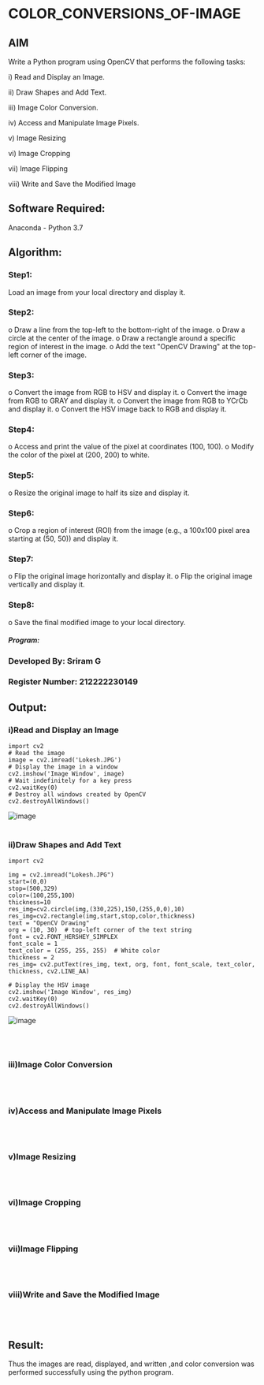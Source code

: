 # COLOR_CONVERSIONS_OF-IMAGE
## AIM
Write a Python program using OpenCV that performs the following tasks:

i) Read and Display an Image.

ii) 	Draw Shapes and Add Text.

iii) Image Color Conversion.

iv) Access and Manipulate Image Pixels.

v) Image Resizing

vi) Image Cropping

vii) Image Flipping

viii)	Write and Save the Modified Image


## Software Required:
Anaconda - Python 3.7
## Algorithm:
### Step1:
Load an image from your local directory and display it.
### Step2:
o	Draw a line from the top-left to the bottom-right of the image.
o	Draw a circle at the center of the image.
o	Draw a rectangle around a specific region of interest in the image.
o	Add the text "OpenCV Drawing" at the top-left corner of the image.

### Step3:
o	Convert the image from RGB to HSV and display it.
o	Convert the image from RGB to GRAY and display it.
o	Convert the image from RGB to YCrCb and display it.
o	Convert the HSV image back to RGB and display it.

### Step4:
o	Access and print the value of the pixel at coordinates (100, 100).
o	Modify the color of the pixel at (200, 200) to white.

### Step5:
o	Resize the original image to half its size and display it.
### Step6:
o	Crop a region of interest (ROI) from the image (e.g., a 100x100 pixel area starting at (50, 50)) and display it.
### Step7:
o	Flip the original image horizontally and display it.
o	Flip the original image vertically and display it.

### Step8:
o	Save the final modified image to your local directory.


##### Program:
### Developed By: Sriram G
### Register Number: 212222230149


## Output:

### i)Read and Display an Image

```
import cv2
# Read the image
image = cv2.imread('Lokesh.JPG')
# Display the image in a window
cv2.imshow('Image Window', image)
# Wait indefinitely for a key press
cv2.waitKey(0)
# Destroy all windows created by OpenCV
cv2.destroyAllWindows()
```
![image](https://github.com/user-attachments/assets/f21cc1d1-82f1-48c5-a35b-e4adbe02580d)
<br>
<br>

### ii)Draw Shapes and Add Text

```
import cv2

img = cv2.imread("Lokesh.JPG")
start=(0,0)
stop=(500,329)
color=(100,255,100)
thickness=10
res_img=cv2.circle(img,(330,225),150,(255,0,0),10)
res_img=cv2.rectangle(img,start,stop,color,thickness)
text = "OpenCV Drawing"
org = (10, 30)  # top-left corner of the text string
font = cv2.FONT_HERSHEY_SIMPLEX
font_scale = 1
text_color = (255, 255, 255)  # White color
thickness = 2
res_img= cv2.putText(res_img, text, org, font, font_scale, text_color, thickness, cv2.LINE_AA)

# Display the HSV image
cv2.imshow('Image Window', res_img)
cv2.waitKey(0)
cv2.destroyAllWindows()
```
![image](https://github.com/user-attachments/assets/59d7cef7-8645-4cf7-bfdf-65f17331ec93)

<br>
<br>

### iii)Image Color Conversion

<br>
<br>

### iv)Access and Manipulate Image Pixels
<br>
<br>

### v)Image Resizing
<br>
<br>

### vi)Image Cropping
<br>
<br>

### vii)Image Flipping
<br>
<br>

### viii)Write and Save the Modified Image
<br>
<br>






## Result:
Thus the images are read, displayed, and written ,and color conversion was performed  successfully using the python program.







